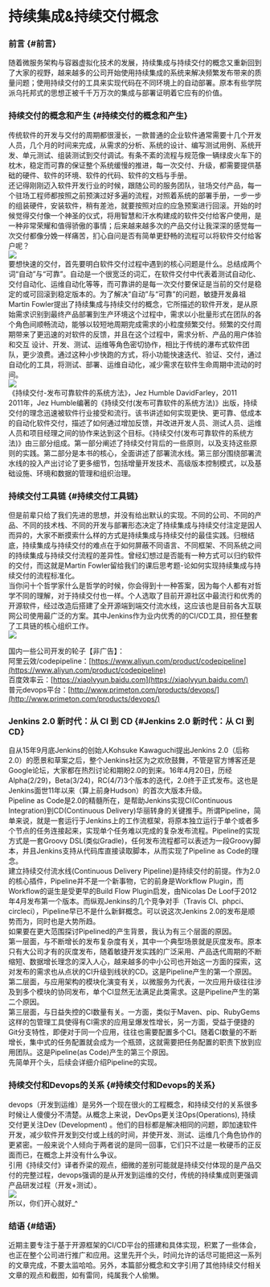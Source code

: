 # 持续集成&持续交付概念

### 前言 {#前言}

随着微服务架构与容器虚拟化技术的发展，持续集成与持续交付的概念又重新回到了大家的视野，越来越多的公司开始使用持续集成的系统来解决频繁发布带来的质量问题；使用持续交付的工具来实现代码在不同环境上的自动部署。原本有些学院派乌托邦式的思想正被千千万万次的集成与部署证明着它应有的价值。

### 持续交付的概念和产生 {#持续交付的概念和产生}

传统软件的开发与交付的周期都很漫长，一款普通的企业软件通常需要十几个开发人员，几个月的时间来完成，从需求的分析、系统的设计、编写测试用例、系统开发、单元测试、组装测试到交付调试。有条不紊的流程与规范像一辆绿皮火车下的枕木，稳定而可靠的保证整个系统缓慢的推进，每一次交付、升级，都需要提供基础的硬件、软件的环境、软件的代码、软件的文档与手册。  
还记得刚刚迈入软件开发行业的时候，跟随公司的服务团队，驻场交付产品，每一个驻场工程师都按照之前预演过好多遍的流程，对照着系统的部署手册，一步一步的组装硬件，安装软件，稍有差池，就要按照对应的应急预案进行回滚。开始的时候觉得交付像一个神圣的仪式，将用智慧和汗水构建成的软件交付给客户使用，是一种非常荣耀和值得骄傲的事情；后来越来越多次的产品交付让我深深的感觉每一次交付都像分娩一样痛苦，扪心自问是否有简单更舒畅的流程可以将软件交付给客户呢？  
[![](https://testerhome.com/uploads/photo/2017/c6dbe7d9-602f-4d80-9443-b697abd8d69f.png!large)](https://testerhome.com/uploads/photo/2017/c6dbe7d9-602f-4d80-9443-b697abd8d69f.png!large)  
要想快速的交付，首先要明白软件交付过程中遇到的核心问题是什么。总结成两个词“自动”与“可靠”。自动是一个很宽泛的词汇，在软件交付中代表着测试自动化、交付自动化、运维自动化等等，而可靠讲的是每一次交付要保证是当前的交付是稳定的或可回滚到稳定版本的。为了解决“自动”与“可靠”的问题，敏捷开发鼻祖Martin Fowler提出了持续集成与持续交付的概念，它所描述的软件开发，是从原始需求识别到最终产品部署到生产环境这个过程中，需求以小批量形式在团队的各个角色间顺畅流动，能够以较短地周期完成需求的小粒度频繁交付。频繁的交付周期带来了更迅速的对软件的反馈，并且在这个过程中，需求分析、产品的用户体验和交互 设计、开发、测试、运维等角色密切协作，相比于传统的瀑布式软件团队，更少浪费。通过这种小步快跑的方式，将小功能快速迭代、验证、交付，通过自动化的工具，将测试、部署、运维自动化，减少需求在软件生命周期中流动的时间。  
[![](https://testerhome.com/uploads/photo/2017/41436a14-8174-48c3-ba5e-e07728768d6c.png!large)](https://testerhome.com/uploads/photo/2017/41436a14-8174-48c3-ba5e-e07728768d6c.png!large)  
《持续交付-发布可靠软件的系统方法》，Jez Humble DavidFarley，2011  
2011年，Jez Humble编著的《持续交付\(发布可靠软件的系统方法\)》出版，持续交付的理念迅速被软件行业接受和流行。该书讲述如何实现更快、更可靠、低成本的自动化软件交付，描述了如何通过增加反馈，并改进开发人员、测试人员、运维人员和项目经理之间的协作来达到这个目标。《持续交付\(发布可靠软件的系统方法\)》由三部分组成。第一部分阐述了持续交付背后的一些原则，以及支持这些原则的实践。第二部分是本书的核心，全面讲述了部署流水线。第三部分围绕部署流水线的投入产出讨论了更多细节，包括增量开发技术、高级版本控制模式，以及基础设施、环境和数据的管理和组织治理。

### 持续交付工具链 {#持续交付工具链}

但是前辈只给了我们先进的思想，并没有给出默认的实现。不同的公司、不同的产品、不同的技术栈、不同的开发与部署形态决定了持续集成与持续交付注定是因人而异的，大家不断摸索什么样的方式是持续集成与持续交付的最佳实践。归根结底，持续集成与持续交付的难点在于如何屏蔽不同语言、不同框架、不同系统之间的持续集成与持续交付流程的差异性。曾经幻想过是否能有一种方式可以归约软件的交付，而这就是Martin Fowler留给我们的课后思考题-论如何实现持续集成与持续交付的流程标准化。  
当你问十个哲学家什么是哲学的时候，你会得到十一种答案，因为每个人都有对哲学不同的理解，对于持续交付也一样。个人选取了目前开源社区中最流行和优秀的开源软件，经过改造后搭建了全开源端到端交付流水线，这应该也是目前各大互联网公司使用最广泛的方案。其中Jenkins作为业内优秀的的CI/CD工具，担任整套了工具链的核心组织工作。  
[![](https://testerhome.com/uploads/photo/2017/58f3b593-06a6-4c28-b579-2dc73d5d1dfc.png!large)](https://testerhome.com/uploads/photo/2017/58f3b593-06a6-4c28-b579-2dc73d5d1dfc.png!large)

国内一些公司开发的轮子【非广告】：  
阿里云效/codepipeline：[https://www.aliyun.com/product/codepipeline](https://www.aliyun.com/product/codepipeline)  
百度效率云：[https://xiaolvyun.baidu.com](https://xiaolvyun.baidu.com/)  
普元devops平台：[http://www.primeton.com/products/devops/](http://www.primeton.com/products/devops/)

### Jenkins 2.0 新时代：从 CI 到 CD {#Jenkins 2.0 新时代：从 CI 到 CD}

自从15年9月底Jenkins的创始人Kohsuke Kawaguchi提出Jenkins 2.0（后称2.0）的愿景和草案之后，整个Jenkins社区为之欢欣鼓舞，不管是官方博客还是Google论坛，大家都在热烈讨论和期盼2.0的到来。16年4月20日，历经Alpha\(2/29\)，Beta\(3/24\)，RC\(4/7\)3个版本的迭代，2.0终于正式发布。这也是Jenkins面世11年以来（算上前身Hudson）的首次大版本升级。  
Pipeline as Code是2.0的精髓所在，是帮助Jenkins实现CI\(Continuous Integration\)到CD\(Continuous Delivery\)华丽转身的关键推手。所谓Pipeline，简单来说，就是一套运行于Jenkins上的工作流框架，将原本独立运行于单个或者多个节点的任务连接起来，实现单个任务难以完成的复杂发布流程。Pipeline的实现方式是一套Groovy DSL\(类似Gradle\)，任何发布流程都可以表述为一段Groovy脚本，并且Jenkins支持从代码库直接读取脚本，从而实现了Pipeline as Code的理念。  
建立持续交付流水线\(Continuous Delivery Pipeline\)是持续交付的前提。作为2.0的核心插件，Pipeline并不是一个新事物，它的前身是Workflow Plugin，而Workflow的诞生是受更早的Build Flow Plugin启发，由Nicolas De Loof于2012年4月发布第一个版本。而纵观Jenkins的几个竞争对手（Travis CI、phpci、circleci），Pipeline早已不是什么新鲜概念。可以说这次Jenkins 2.0的发布是顺势而为，同时也是大势所趋。  
如果要在更大范围探讨Pipelined的产生背景，我认为有三个层面的原因。  
第一层面，与不断增长的发布复杂度有关，其中一个典型场景就是灰度发布。原本只有大公司才有的灰度发布，随着敏捷开发实践的广泛采用、产品迭代周期的不断缩短、数据增长理念的深入人心，越来越多的中小公司也开始这一方面的探索，这对发布的需求也从点状的CI升级到线状的CD。这是Pipeline产生的第一个原因。  
第二层面，与应用架构的模块化演变有关，以微服务为代表，一次应用升级往往涉及到多个模块的协同发布，单个CI显然无法满足此类需求。这是Pipeline产生的第二个原因。  
第三层面，与日益失控的CI数量有关。一方面，类似于Maven、pip、RubyGems这样的包管理工具使得有CI需求的应用呈爆发性增长，另一方面，受益于便捷的Git分支特性，即便对于同一个应用，往往也需要配置多个CI。随着CI数量的不断增长，集中式的任务配置就会成为一个瓶颈，这就需要把任务配置的职责下放到应用团队。这是Pipeline\(as Code\)产生的第三个原因。  
先简单开个头，后续会详细介绍Pipeline的实现。

### 持续交付和Devops的关系 {#持续交付和Devops的关系}

devops（开发到运维）是另外一个现在很火的工程概念，和持续交付的关系很多时候让人傻傻分不清楚。从概念上来说，DevOps更关注Ops\(Operations\), 持续交付更关注Dev \(Development\) 。他们的目标都是解决相同的问题，即加速软件开发，减少软件开发到交付或上线的时间，并使开发、测试、运维几个角色协作的更紧密。一般来说个人倾向于两者说的是同一回事，它们只不过是一枚硬币的正反面而已，在概念上并没有什么争议。  
引用《持续交付》译者乔梁的观点，细微的差别可能就是持续交付体现的是产品交付的完整过程，devops强调的是从开发到运维的交付，传统的持续集成则更强调产品研发过程（开发+测试）。  
[![](https://testerhome.com/uploads/photo/2017/dce7e65c-a4c1-4cb1-8d10-be735394e89b.jpg!large)](https://testerhome.com/uploads/photo/2017/dce7e65c-a4c1-4cb1-8d10-be735394e89b.jpg!large)  
所以，你们开心就好\_^

### 结语 {#结语}

近期主要专注于基于开源框架的CI/CD平台的搭建和具体实现，积累了一些体会，也正在整个公司进行推广和应用。这里先开个头，时间允许的话尽可能把这一系列的文章完成，不要太监哈哈。另外，本篇部分概念和文字引用了其他持续交付相关文章的观点和截图，如有雷同，纯属我个人偷懒。

